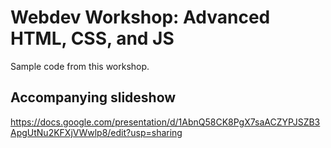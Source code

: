 # Webdev Workshop: Advanced HTML, CSS, and JS
Sample code from this workshop.

## Accompanying slideshow
<https://docs.google.com/presentation/d/1AbnQ58CK8PgX7saACZYPJSZB3ApgUtNu2KFXjVWwlp8/edit?usp=sharing>
